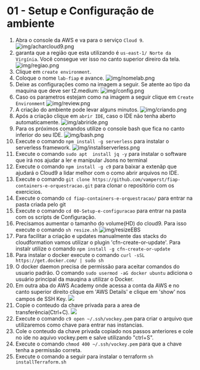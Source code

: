 # 01 - Setup e Configuração de ambiente


 1. Abra o console da AWS e va para o serviço `Cloud 9`.
   ![img/acharcloud9.png](img/acharcloud9.png)
1. garanta que a região que esta utilizando é `us-east-1/ Norte da Virgínia`. Você consegue ver isso no canto superior direiro da tela.
    ![img/regiao.png](img/regiao.png)
 2. Clique em `create environment`.
 3. Coloque o nome `lab-fiap` e avance.
 ![img/nomelab.png](img/nomelab.png)
 5. Deixe as configurações como na imagem a seguir. Se atente ao tipo da maquina que deve ser t2.medium:
![img/config.png](img/config.png)
 6. Caso os parametros estejam como na imagem a seguir clique em `Create Environment`
   ![img/review.png](img/review.png)
 7. A criação do ambiente pode levar alguns minutos.
![img/criando.png](img/criando.png)
 8. Após a criação clique em `abrir IDE`, caso o IDE não tenha aberto automaticamente.
   ![img/abriride.png](img/abriride.png)
9. Para os próximos comandos utilize o console bash que fica no canto inferior do seu IDE.
   ![img/bash.png](img/bash.png)
10. Execute o comando `npm install -g serverless` para instalar o serverless framework.
    ![img/installserverless.png](img/installserverless.png)
11. Execute o comando `sudo apt  install jq -y` para instalar o software que irá nos ajudar a ler e manipular Jsons no terminal
12. Execute o comando `npm install -g c9` para baixar a extenãp que ajudará o Cloud9 a lidar melhor com o como abrir arquivos no IDE.
13. Execute o comando `git clone https://github.com/vamperst/fiap-containers-e-orquestracao.git` para clonar o repositório com os exercicios.
14. Execute o comando `cd fiap-containers-e-orquestracao/` para entrar na pasta criada pelo git
15. Execute o comando `cd 00-Setup-e-configuracao` para entrar na pasta com os scripts de Configuração.
16. Precisamos aumentar o tamanho do volume(HD) do cloud9. Para isso execute o comando  `sh resize.sh`
   ![img/resizeEBS](img/resizeEBS.png)
16. Para facilitar a criação e updates manualmente das stacks do cloudformation vamos utilizar o plugin 'cfn-create-or-update'. Para instalr utilize o comando `npm install -g cfn-create-or-update`
17. Para instalar o docker execute o comando `curl -sSL https://get.docker.com/ | sudo sh`
18. O docker daemon precisa de permissão para aceitar comandos do usuario padrão. O comando `sudo usermod -aG docker ubuntu` adiciona o usuário principal da mauqina a utilizar o Docker.
19. Em outra aba do AWS Academy onde acessa a conta da AWS e no canto superior direito clique em 'AWS Details' e clique em 'show' nos campos de SSH Key.
![](img/academy-pem-1.png)
23. Copie o conteudo da chave privada para a area de transferência(Ctrl+C).
    ![](img/academy-pem-2.png)
24. Execute o comando `c9 open ~/.ssh/vockey.pem` para criar o arquivo que utilizaremos como chave para entrar nas instancias. 
25. Cole o conteudo da chave privada copiado nos passos anteriores e cole no ide no aquivo vockey.pem e salve utilizando "ctrl+S".
26.  Execute o comando `chmod 400 ~/.ssh/vockey.pem` para que a chave tenha a permissão correta.
27. Execute o comando a seguir para instalar o terraform `sh installTerraform.sh`
